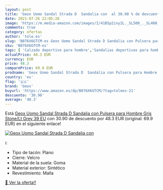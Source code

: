 ```yaml
---
layout: post
title: 'Geox Uomo Sandal Strada D  Sandalia con  al 30.90 % de descuento'
date: 2021-07-26 22:05:28
image: 'https://m.media-amazon.com/images/I/41BSp2iny2L._SL500_._SL400_.jpg'
comments: true
category: ofertas
author: 'tole.es'
slug: 'B076X6GTCM-es Geox Uomo Sandal Strada D Sandalia con Pulsera para Hombre...'
sku: 'B076X6GTCM-es'
tags: [ 'Calzado deportivo para hombre','Sandalias deportivas para hombre','Zapatillas y calzado deportivo para hombre','Zapatos','Zapatos para hombre','Zapatos y complementos','geox','sandalia', ]
actualPrice: 48.3 EUR
currency: EUR
price: 48.3
comparePrice: 69.9 EUR
prodname: 'Geox Uomo Sandal Strada D  Sandalia con Pulsera para Hombre  Gris  Stone/Lt Grey   39 EU'
country: 'es'
flag: '🇪🇸'
brand: 'Geox'
buyurl: 'https://www.amazon.es/dp/B076X6GTCM/?tag=tolees-21'
descuento: '30.90'
average: '48.3'
---
```


Está [Geox Uomo Sandal Strada D  Sandalia con Pulsera para Hombre  Gris  Stone/Lt Grey   39 EU](https://www.amazon.es/dp/B076X6GTCM/?tag=tolees-21) con 30.90 de descuento por 48.3 EUR (original: 69.9 EUR) en el siguiente enlace!

[![Geox Uomo Sandal Strada D  Sandalia con ](https://m.media-amazon.com/images/I/41BSp2iny2L._SL500_._SL400_.jpg)](https://www.amazon.es/dp/B076X6GTCM/?tag=tolees-21)

ℹ️:

- Tipo de tacón: Plano
- Cierre: Velcro
- Material de la suela: Goma
- Material exterior: Sintético
- Revestimiento: Malla

[🛒 Ver la oferta!!](https://www.amazon.es/dp/B076X6GTCM/?tag=tolees-21)
